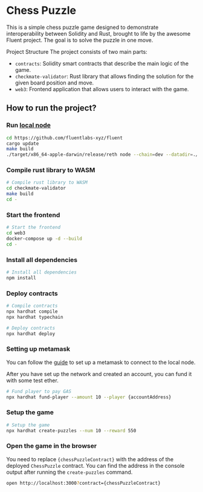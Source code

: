 # Chess Puzzle

This is a simple chess puzzle game designed to demonstrate interoperability between Solidity and Rust, brought to life by the awesome Fluent project. The goal is to solve the puzzle in one move.

Project Structure
The project consists of two main parts:

- `contracts`: Solidity smart contracts that describe the main logic of the game.
- `checkmate-validator`: Rust library that allows finding the solution for the given board position and move.
- `web3`: Frontend application that allows users to interact with the game.

## How to run the project?

### Run [local node](https://github.com/fluentlabs-xyz/fluent)

```bash
cd https://github.com/fluentlabs-xyz/fluent
cargo update
make build
./target/x86_64-apple-darwin/release/reth node --chain=dev --datadir=./datadir --dev --full --http --port=30305 --metrics=8999
```

### Compile rust library to WASM

```bash
# Compile rust library to WASM
cd checkmate-validator
make build
cd -
```

### Start the frontend

```bash
# Start the frontend
cd web3
docker-compose up -d --build
cd -
```

### Install all dependencies

```bash
# Install all dependencies
npm install
```

### Deploy contracts

```bash
# Compile contracts
npx hardhat compile
npx hardhat typechain

# Deploy contracts
npx hardhat deploy
```

### Setting up metamask

You can follow the [guide](https://support.metamask.io/networks-and-sidechains/managing-networks/how-to-add-a-custom-network-rpc/) to set up a metamask to connect to the local node.

After you have set up the network and created an account, you can fund it with some test ether.

```bash
# Fund player to pay GAS
npx hardhat fund-player --amount 10 --player {accountAddress}
```

### Setup the game

```bash
# Setup the game
npx hardhat create-puzzles --num 10 --reward 550
```

### Open the game in the browser

You need to replace `{chessPuzzleContract}` with the address of the deployed `ChessPuzzle` contract. You can find the address in the console output after running the `create-puzzles` command.

```bash
open http://localhost:3000?contract={chessPuzzleContract}
```

